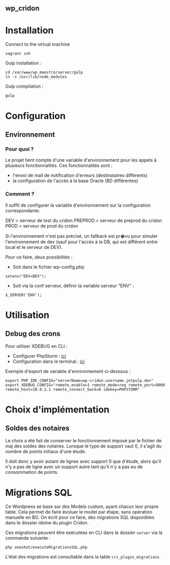 wp_cridon
----------

# Installation

Connect to the virtual machine
```
vagrant ssh
```

Gulp installation :
```
cd /var/www/wp_maestro/server/gulp
ln -s /usr/lib/node_modules
```

Gulp compilation :
```
gulp
```

# Configuration

## Environnement

### Pour quoi ?

Le projet tient compte d'une variable d'environnement pour les appels à plusieurs fonctionnalités.
Ces fonctionnalités sont :
* l'envoi de mail de notification d'erreurs (destinataires différents)
* la configuration de l'accès à la base Oracle (BD différentes)

### Comment ?

Il suffit de configurer la variable d'environnement sur la configuration correspondante.

DEV = serveur de test du cridon
PREPROD = serveur de preprod du cridon
PROD = serveur de prod du cridon

Si l'environnement n'est pas précisé, un fallback est pr�vu pour simuler l'environnement de dev (sauf pour l'accès à la DB, qui est différent entre local et le serveur de DEV).

Pour ce faire, deux possibilités :
* Soit dans le fichier wp-config.php
```
setenv("DEV=DEV");
```
* Soit via la conf serveur, définir la variable serveur "ENV" :
```
$_SERVER('ENV');
```

# Utilisation

## Debug des crons

Pour utiliser XDEBUG en CLI :

* Configurer PhpStorm : [ici](https://confluence.jetbrains.com/display/PhpStorm/Debugging+PHP+CLI+scripts+with+PhpStorm)
* Configuration dans le terminal : [ici](http://code-chronicle.blogspot.fr/2014/07/web-and-cli-debugging-with-phpstorm.html)

Exemple d'export de variable d'environnement ci-dessous :


```
export PHP_IDE_CONFIG="serverName=wp-cridon.username.jetpulp.dev"
export XDEBUG_CONFIG="remote_enable=1 remote_mode=req remote_port=9000 remote_host=10.0.2.1 remote_connect_back=0 idekey=PHPSTORM"
```

# Choix d'implémentation

## Soldes des notaires

Le choix a été fait de conserver le fonctionnement imposé par le fichier de maj des soldes des notaires.
Lorsque le type de support vaut 0, il s'agit du nombre de points initiaux d'une étude.

Il doit donc y avoir autant de lignes avec support 0 que d'étude,
alors qu'il n'y a pas de ligne avec un support autre tant qu'il n'y a pas eu de consommation de points.

# Migrations SQL

Ce Wordpress se base sur des Models custom, ayant chacun leur propre table. Cela permet de faire évoluer le model par étape, sans opération manuelle en BO.
On écrit pour ce faire, des migrations SQL disponibles dans le dossier idoine du plugin Cridon.

Ces migrations peuvent être exécutées en CLI dans le dossier `server` via la commande suivante :
````
php oneshot/executeMigrationsSQL.php
````

L'état des migrations est consultable dans la table `cri_plugin_migrations`.
